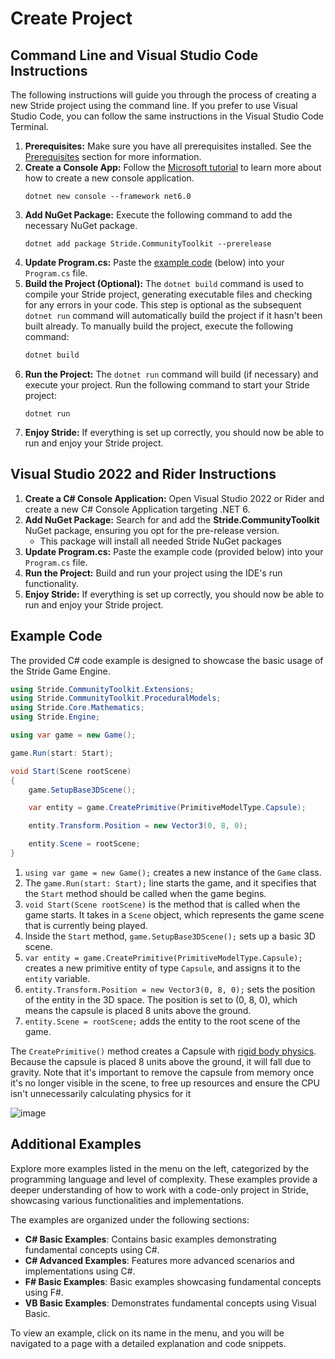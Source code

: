 # Create Project

## Command Line and Visual Studio Code Instructions

The following instructions will guide you through the process of creating a new Stride project using the command line. If you prefer to use Visual Studio Code, you can follow the same instructions in the Visual Studio Code Terminal.

1. **Prerequisites:** Make sure you have all prerequisites installed. See the [Prerequisites](../getting-started.md) section for more information.
1. **Create a Console App:** Follow the [Microsoft tutorial](https://docs.microsoft.com/en-us/dotnet/core/tutorials/with-visual-studio-code?pivots=dotnet-6-0) to learn more about how to create a new console application.
   ```
   dotnet new console --framework net6.0
   ```
1. **Add NuGet Package:** Execute the following command to add the necessary NuGet package.
   ```
   dotnet add package Stride.CommunityToolkit --prerelease
   ```
1. **Update Program.cs:** Paste the [example code](#example-code) (below) into your `Program.cs` file.
1. **Build the Project (Optional):** The `dotnet build` command is used to compile your Stride project, generating executable files and checking for any errors in your code. This step is optional as the subsequent `dotnet run` command will automatically build the project if it hasn't been built already. To manually build the project, execute the following command:
   ```bash
   dotnet build
   ```
1. **Run the Project:** The `dotnet run` command will build (if necessary) and execute your project. Run the following command to start your Stride project:
   ```
   dotnet run
   ```
1. **Enjoy Stride:** If everything is set up correctly, you should now be able to run and enjoy your Stride project.

## Visual Studio 2022 and Rider Instructions
 
1. **Create a C# Console Application:** Open Visual Studio 2022 or Rider and create a new C# Console Application targeting .NET 6.
1. **Add NuGet Package:** Search for and add the **Stride.CommunityToolkit** NuGet package, ensuring you opt for the pre-release version.
   - This package will install all needed Stride NuGet packages
1. **Update Program.cs:** Paste the example code (provided below) into your `Program.cs` file.
1. **Run the Project:** Build and run your project using the IDE's run functionality.
1. **Enjoy Stride:** If everything is set up correctly, you should now be able to run and enjoy your Stride project.


## Example Code

The provided C# code example is designed to showcase the basic usage of the Stride Game Engine.


```csharp
using Stride.CommunityToolkit.Extensions;
using Stride.CommunityToolkit.ProceduralModels;
using Stride.Core.Mathematics;
using Stride.Engine;

using var game = new Game();

game.Run(start: Start);

void Start(Scene rootScene)
{
    game.SetupBase3DScene();

    var entity = game.CreatePrimitive(PrimitiveModelType.Capsule);

    entity.Transform.Position = new Vector3(0, 8, 0);

    entity.Scene = rootScene;
}
```

1. `using var game = new Game();` creates a new instance of the `Game` class.
1. The `game.Run(start: Start);` line starts the game, and it specifies that the `Start` method should be called when the game begins.
1. `void Start(Scene rootScene)` is the method that is called when the game starts. It takes in a `Scene` object, which represents the game scene that is currently being played.
1. Inside the `Start` method, `game.SetupBase3DScene();` sets up a basic 3D scene.
1. `var entity = game.CreatePrimitive(PrimitiveModelType.Capsule);` creates a new primitive entity of type `Capsule`, and assigns it to the `entity` variable.
1. `entity.Transform.Position = new Vector3(0, 8, 0);` sets the position of the entity in the 3D space. The position is set to (0, 8, 0), which means the capsule is placed 8 units above the ground.
1. `entity.Scene = rootScene;` adds the entity to the root scene of the game.


The `CreatePrimitive()` method creates a Capsule with [rigid body physics](https://doc.stride3d.net/latest/en/manual/physics/rigid-bodies.html). Because the capsule is placed 8 units above the ground, it will fall due to gravity. Note that it's important to remove the capsule from memory once it's no longer visible in the scene, to free up resources and ensure the CPU isn't unnecessarily calculating physics for it

![image](https://user-images.githubusercontent.com/4528464/180097697-8352e30c-3750-42f1-aef9-ecd6c8e6255e.png)

## Additional Examples

Explore more examples listed in the menu on the left, categorized by the programming language and level of complexity. These examples provide a deeper understanding of how to work with a code-only project in Stride, showcasing various functionalities and implementations.

The examples are organized under the following sections:

- **C# Basic Examples**: Contains basic examples demonstrating fundamental concepts using C#.
- **C# Advanced Examples**: Features more advanced scenarios and implementations using C#.
- **F# Basic Examples**: Basic examples showcasing fundamental concepts using F#.
- **VB Basic Examples**: Demonstrates fundamental concepts using Visual Basic.

To view an example, click on its name in the menu, and you will be navigated to a page with a detailed explanation and code snippets.